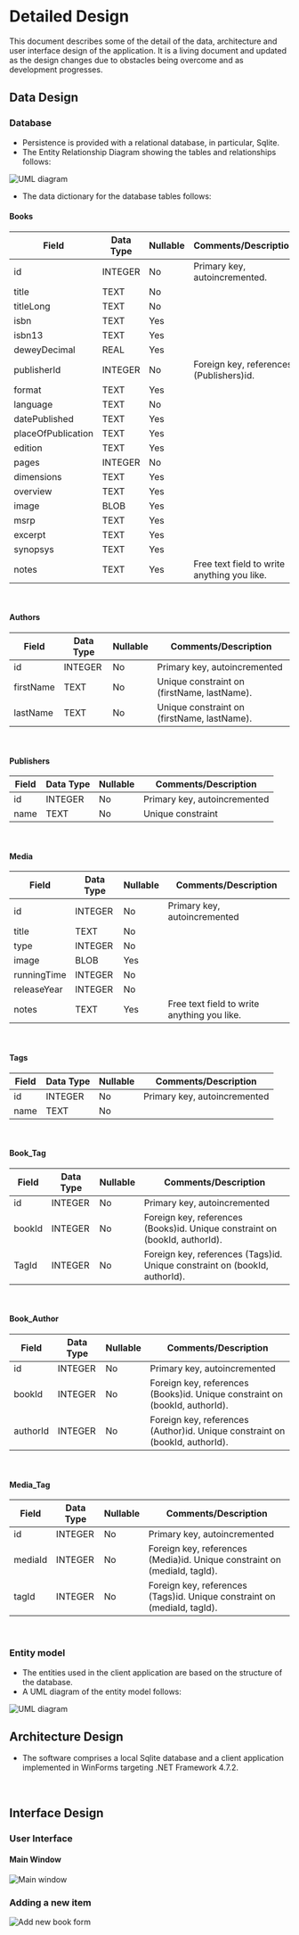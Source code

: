 # Detailed Design
This document describes some of the detail of the data, architecture and user interface design of the application. It is a living document and updated as the design changes due to obstacles being overcome and as development progresses.

## Data Design

### Database
- Persistence is provided with a relational database, in particular, Sqlite.
- The Entity Relationship Diagram showing the tables and relationships follows:

![UML diagram](img/schema.png)

- The data dictionary for the database tables follows:
#### Books
|**Field**|**Data Type**|**Nullable**|**Comments/Description**|
|---------|-------------|------------|---------------|
|id       |INTEGER      |No          |Primary key, autoincremented.|
|title    |TEXT         |No          |               |
|titleLong|TEXT         |No          |               |
|isbn     |TEXT         |Yes         |               |
|isbn13   |TEXT         |Yes         |               |
|deweyDecimal|REAL      |Yes         |               |
|publisherId|INTEGER    |No          |Foreign key, references (Publishers)id.|
|format   |TEXT         |Yes         |               |
|language |TEXT         |No          |               |
|datePublished|TEXT     |Yes         |               |
|placeOfPublication |TEXT|Yes        |               |
|edition  |TEXT         |Yes         |               |
|pages    |INTEGER      |No          |               |
|dimensions|TEXT        |Yes         |               |
|overview |TEXT         |Yes         |               |
|image    |BLOB         |Yes         |               |
|msrp     |TEXT         |Yes         |               |
|excerpt  |TEXT         |Yes         |               |
|synopsys |TEXT         |Yes         |               |
|notes    |TEXT         |Yes         |Free text field to write anything you like.|
&nbsp;

#### Authors
|**Field**|**Data Type**|**Nullable**|**Comments/Description**|
|---------|-------------|------------|---------------|
|id       |INTEGER      |No          |Primary key, autoincremented|
|firstName|TEXT         |No          |Unique constraint on (firstName, lastName).|
|lastName |TEXT         |No          |Unique constraint on (firstName, lastName).|
&nbsp;

#### Publishers
|**Field**|**Data Type**|**Nullable**|**Comments/Description**|
|---------|-------------|------------|---------------|
|id       |INTEGER      |No          |Primary key, autoincremented|
|name     |TEXT         |No          |Unique constraint|
&nbsp;

#### Media
|**Field**|**Data Type**|**Nullable**|**Comments/Description**|
|---------|-------------|------------|---------------|
|id       |INTEGER      |No          |Primary key, autoincremented|
|title    |TEXT         |No          |               |
|type     |INTEGER      |No          |               |
|image    |BLOB         |Yes         |               |
|runningTime|INTEGER    |No          |               |
|releaseYear|INTEGER    |No          |               |
|notes    |TEXT         |Yes         |Free text field to write anything you like.|
&nbsp;

#### Tags
|**Field**|**Data Type**|**Nullable**|**Comments/Description**|
|---------|-------------|------------|---------------|
|id       |INTEGER      |No          |Primary key, autoincremented|
|name     |TEXT         |No          |               |
&nbsp;

#### Book_Tag
|**Field**|**Data Type**|**Nullable**|**Comments/Description**|
|---------|-------------|------------|---------------|
|id       |INTEGER      |No          |Primary key, autoincremented|
|bookId   |INTEGER      |No          |Foreign key, references (Books)id. Unique constraint on (bookId, authorId).|
|TagId    |INTEGER      |No          |Foreign key, references (Tags)id. Unique constraint on (bookId, authorId).|
&nbsp;

#### Book_Author
|**Field**|**Data Type**|**Nullable**|**Comments/Description**|
|---------|-------------|------------|---------------|
|id       |INTEGER      |No          |Primary key, autoincremented|
|bookId   |INTEGER      |No          |Foreign key, references (Books)id. Unique constraint on (bookId, authorId).|
|authorId |INTEGER      |No          |Foreign key, references (Author)id. Unique constraint on (bookId, authorId).|
&nbsp;

#### Media_Tag
|**Field**|**Data Type**|**Nullable**|**Comments/Description**|
|---------|-------------|------------|---------------|
|id       |INTEGER      |No          |Primary key, autoincremented|
|mediaId  |INTEGER      |No          |Foreign key, references (Media)id. Unique constraint on (mediaId, tagId).               |
|tagId    |INTEGER      |No          |Foreign key, references (Tags)id. Unique constraint on (mediaId, tagId).               |
&nbsp;

### Entity model
- The entities used in the client application are based on the structure of the database.
- A UML diagram of the entity model follows:

![UML diagram](img/entity_uml.PNG)

## Architecture Design
- The software comprises a local Sqlite database and a client application implemented in WinForms targeting .NET Framework 4.7.2.

&nbsp;

## Interface Design
### User Interface
#### Main Window
![Main window](img/main_window_design.PNG)

### Adding a new item
![Add new book form](img/add_new_book_form_design.PNG)
